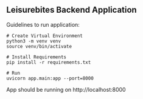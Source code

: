 ## Leisurebites Backend Application

Guidelines to run application:
```shell
# Create Virtual Environment
python3 -m venv venv
source venv/bin/activate

# Install Requirements
pip install -r requirements.txt

# Run
uvicorn app.main:app --port=8000
```

App should be running on http://localhost:8000
